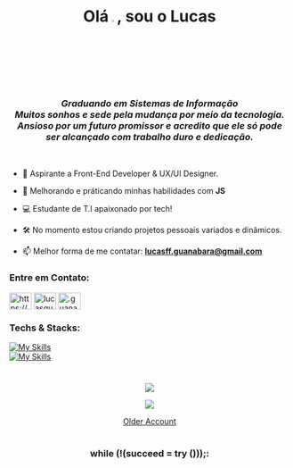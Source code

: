 <h1 align="center">Olá<a href="https://www.gautamkrishnar.com/"><img src="https://media.giphy.com/media/hvRJCLFzcasrR4ia7z/giphy.gif" width="3%"></a>, sou o Lucas</h1>


<h3 align="center"><em>Graduando em Sistemas de Informação<br>
Muitos sonhos e sede pela mudança por meio da tecnologia.<br>
Ansioso por um futuro promissor e acredito que ele só pode ser alcançado com trabalho duro e dedicação.</em></h3><br>

- 🚀 Aspirante a Front-End Developer & UX/UI Designer.

- 🌱 Melhorando e práticando minhas habilidades com  **JS**

- 💻 Estudante de T.I apaixonado por tech!

- 🛠️ No momento estou criando projetos pessoais variados e dinâmicos.

- 📫 Melhor forma de me contatar: **lucasff.guanabara@gmail.com**

<h3 align="left">Entre em Contato:</h3>
<p align="left">
<a href="https://www.linkedin.com/in/lucas-f-guanabara-1a688b1b7/" target="blank"><img align="center" src="https://raw.githubusercontent.com/rahuldkjain/github-profile-readme-generator/master/src/images/icons/Social/linked-in-alt.svg" alt="https://www.linkedin.com/in/lucas-f-guanabara-1a688b1b7/" height="30" width="40" /></a>
<a href="https://instagram.com/lucasguanabara_" target="blank"><img align="center" src="https://raw.githubusercontent.com/rahuldkjain/github-profile-readme-generator/master/src/images/icons/Social/instagram.svg" alt="lucasguanabara_" height="30" width="40" /></a>
<a href="https://discordapp.com/users/" target="blank"><img align="center" src="https://raw.githubusercontent.com/rahuldkjain/github-profile-readme-generator/master/src/images/icons/Social/discord.svg" alt=".guanabara11" height="30" width="40" /></a>
</p>


<h3 align="left">Techs & Stacks:</h3>

[![My Skills](https://skillicons.dev/icons?i=js,ts,html,css,sass,tailwindcss,bootstrap,jquery,dart,php,cpp,lua)](https://skillicons.dev) <br>
[![My Skills](https://skillicons.dev/icons?i=figma,photoshop,xd)](https://skillicons.dev)

<h1 align="center"> </h1>


<p align="center">
  <a href="">
    <img src="https://spotify-github-profile.vercel.app/api/view?uid=af3nvwcbe4wpn6677xshar1ar&cover_image=true&theme=novatorem&show_offline=true&background_color=121212&interchange=false&bar_color=0095c7&bar_color_cover=true" /> <!--merko-->
  </a>
</p>


<p align="center">
  <a href="https://git.io/streak-stats">
    <img src="https://streak-stats.demolab.com/?user=printflucasguanabara&theme=midnight_purple&hide_border=true&date_format=M%20j%5B%2C%20Y%5D" /> <!--merko-->
  </a>
</p>

<p align="center">
  <a href="https://github.com/lucashaddd?tab=overview&from=2023-09-01&to=2023-09-20">Older Account</a>
</p>


<h1 align="center"> </h1>
<h3 align="center">while (!(succeed = try ()));:</em></h3>


 


